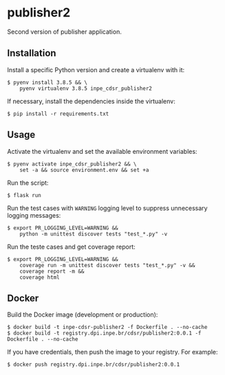 # publisher2

Second version of publisher application.


## Installation

Install a specific Python version and create a virtualenv with it:

```
$ pyenv install 3.8.5 && \
    pyenv virtualenv 3.8.5 inpe_cdsr_publisher2
```

If necessary, install the dependencies inside the virtualenv:

```
$ pip install -r requirements.txt
```


## Usage

Activate the virtualenv and set the available environment variables:

```
$ pyenv activate inpe_cdsr_publisher2 && \
    set -a && source environment.env && set +a
```

Run the script:

```
$ flask run
```

Run the test cases with `WARNING` logging level to suppress unnecessary logging messages:

```
$ export PR_LOGGING_LEVEL=WARNING &&
    python -m unittest discover tests "test_*.py" -v
```

Run the teste cases and get coverage report:

```
$ export PR_LOGGING_LEVEL=WARNING &&
    coverage run -m unittest discover tests "test_*.py" -v &&
    coverage report -m &&
    coverage html
```


## Docker

Build the Docker image (development or production):

```
$ docker build -t inpe-cdsr-publisher2 -f Dockerfile . --no-cache
$ docker build -t registry.dpi.inpe.br/cdsr/publisher2:0.0.1 -f Dockerfile . --no-cache
```

If you have credentials, then push the image to your registry. For example:

```
$ docker push registry.dpi.inpe.br/cdsr/publisher2:0.0.1
```
